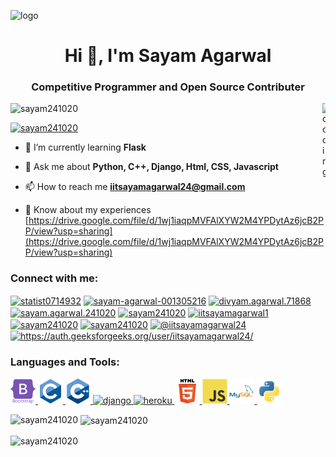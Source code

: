 ![logo](https://github.com/Sayam241020/Sayam241020/blob/main/Untitled%20design%20(1).gif)
<h1 align="center">Hi 👋, I'm Sayam Agarwal</h1>
<h3 align="center">Competitive Programmer and Open Source Contributer</h3>
<img align="right" alt="coding" width="5" src="https://miro.medium.com/max/1400/1*UFK4FjRiapOJ44dwksBanw.gif">
<p align="left"> <img src="https://komarev.com/ghpvc/?username=sayam241020&label=Profile%20views&color=0e75b6&style=flat" alt="sayam241020" /> </p>

<p align="left"> <a href="https://github.com/ryo-ma/github-profile-trophy"><img src="https://github-profile-trophy.vercel.app/?username=sayam241020" alt="sayam241020" /></a> </p>

- 🌱 I’m currently learning **Flask**

- 💬 Ask me about **Python, C++, Django, Html, CSS, Javascript**

- 📫 How to reach me **iitsayamagarwal24@gmail.com**

- 📄 Know about my experiences [https://drive.google.com/file/d/1wj1iaqpMVFAlXYW2M4YPDytAz6jcB2PP/view?usp=sharing](https://drive.google.com/file/d/1wj1iaqpMVFAlXYW2M4YPDytAz6jcB2PP/view?usp=sharing)

<h3 align="left">Connect with me:</h3>
<p align="left">
<a href="https://twitter.com/statist0714932" target="blank"><img align="center" src="https://raw.githubusercontent.com/rahuldkjain/github-profile-readme-generator/master/src/images/icons/Social/twitter.svg" alt="statist0714932" height="30" width="40" /></a>
<a href="https://linkedin.com/in/sayam-agarwal-001305216" target="blank"><img align="center" src="https://raw.githubusercontent.com/rahuldkjain/github-profile-readme-generator/master/src/images/icons/Social/linked-in-alt.svg" alt="sayam-agarwal-001305216" height="30" width="40" /></a>
<a href="https://fb.com/divyam.agarwal.71868" target="blank"><img align="center" src="https://raw.githubusercontent.com/rahuldkjain/github-profile-readme-generator/master/src/images/icons/Social/facebook.svg" alt="divyam.agarwal.71868" height="30" width="40" /></a>
<a href="https://instagram.com/sayam.agarwal.241020" target="blank"><img align="center" src="https://raw.githubusercontent.com/rahuldkjain/github-profile-readme-generator/master/src/images/icons/Social/instagram.svg" alt="sayam.agarwal.241020" height="30" width="40" /></a>
<a href="https://www.codechef.com/users/sayam241020" target="blank"><img align="center" src="https://cdn.jsdelivr.net/npm/simple-icons@3.1.0/icons/codechef.svg" alt="sayam241020" height="30" width="40" /></a>
<a href="https://www.hackerrank.com/iitsayamagarwal1" target="blank"><img align="center" src="https://raw.githubusercontent.com/rahuldkjain/github-profile-readme-generator/master/src/images/icons/Social/hackerrank.svg" alt="iitsayamagarwal1" height="30" width="40" /></a>
<a href="https://codeforces.com/profile/sayam241020" target="blank"><img align="center" src="https://raw.githubusercontent.com/rahuldkjain/github-profile-readme-generator/master/src/images/icons/Social/codeforces.svg" alt="sayam241020" height="30" width="40" /></a>
<a href="https://www.leetcode.com/sayam241020" target="blank"><img align="center" src="https://raw.githubusercontent.com/rahuldkjain/github-profile-readme-generator/master/src/images/icons/Social/leet-code.svg" alt="sayam241020" height="30" width="40" /></a>
<a href="https://www.hackerearth.com/@iitsayamagarwal24" target="blank"><img align="center" src="https://raw.githubusercontent.com/rahuldkjain/github-profile-readme-generator/master/src/images/icons/Social/hackerearth.svg" alt="@iitsayamagarwal24" height="30" width="40" /></a>
<a href="https://auth.geeksforgeeks.org/user/iitsayamagarwal24/" target="blank"><img align="center" src="https://raw.githubusercontent.com/rahuldkjain/github-profile-readme-generator/master/src/images/icons/Social/geeks-for-geeks.svg" alt="https://auth.geeksforgeeks.org/user/iitsayamagarwal24/" height="30" width="40" /></a>
</p>

<h3 align="left">Languages and Tools:</h3>
<p align="left"> <a href="https://getbootstrap.com" target="_blank" rel="noreferrer"> <img src="https://raw.githubusercontent.com/devicons/devicon/master/icons/bootstrap/bootstrap-plain-wordmark.svg" alt="bootstrap" width="40" height="40"/> </a> <a href="https://www.cprogramming.com/" target="_blank" rel="noreferrer"> <img src="https://raw.githubusercontent.com/devicons/devicon/master/icons/c/c-original.svg" alt="c" width="40" height="40"/> </a> <a href="https://www.w3schools.com/cpp/" target="_blank" rel="noreferrer"> <img src="https://raw.githubusercontent.com/devicons/devicon/master/icons/cplusplus/cplusplus-original.svg" alt="cplusplus" width="40" height="40"/> </a> <a href="https://www.djangoproject.com/" target="_blank" rel="noreferrer"> <img src="https://cdn.worldvectorlogo.com/logos/django.svg" alt="django" width="40" height="40"/> </a> <a href="https://heroku.com" target="_blank" rel="noreferrer"> <img src="https://www.vectorlogo.zone/logos/heroku/heroku-icon.svg" alt="heroku" width="40" height="40"/> </a> <a href="https://www.w3.org/html/" target="_blank" rel="noreferrer"> <img src="https://raw.githubusercontent.com/devicons/devicon/master/icons/html5/html5-original-wordmark.svg" alt="html5" width="40" height="40"/> </a> <a href="https://developer.mozilla.org/en-US/docs/Web/JavaScript" target="_blank" rel="noreferrer"> <img src="https://raw.githubusercontent.com/devicons/devicon/master/icons/javascript/javascript-original.svg" alt="javascript" width="40" height="40"/> </a> <a href="https://www.mysql.com/" target="_blank" rel="noreferrer"> <img src="https://raw.githubusercontent.com/devicons/devicon/master/icons/mysql/mysql-original-wordmark.svg" alt="mysql" width="40" height="40"/> </a> <a href="https://www.python.org" target="_blank" rel="noreferrer"> <img src="https://raw.githubusercontent.com/devicons/devicon/master/icons/python/python-original.svg" alt="python" width="40" height="40"/> </a> </p>

<p><img align="left" src="https://github-readme-stats.vercel.app/api/top-langs?username=sayam241020&show_icons=true&locale=en&layout=compact" alt="sayam241020" /></p>

<p>&nbsp;<img align="center" src="https://github-readme-stats.vercel.app/api?username=sayam241020&show_icons=true&locale=en" alt="sayam241020" /></p>

<p><img align="center" src="https://github-readme-streak-stats.herokuapp.com/?user=sayam241020&" alt="sayam241020" /></p>

